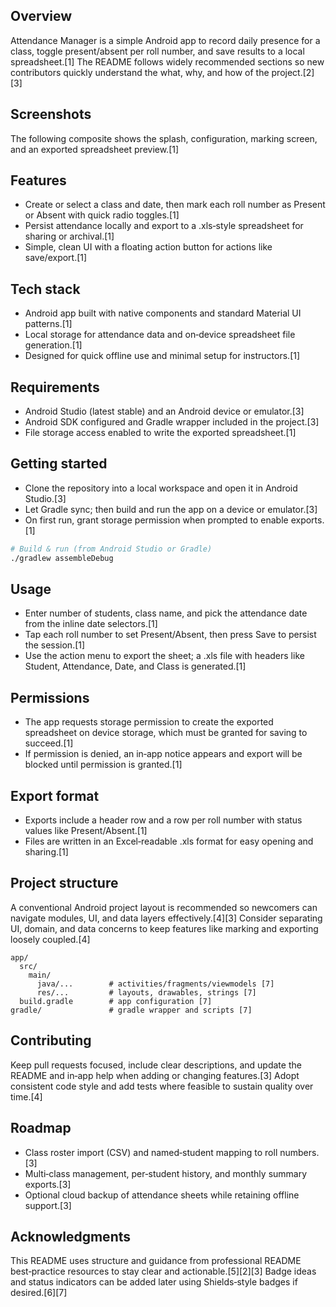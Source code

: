 
## Overview
Attendance Manager is a simple Android app to record daily presence for a class, toggle present/absent per roll number, and save results to a local spreadsheet.[1]
The README follows widely recommended sections so new contributors quickly understand the what, why, and how of the project.[2][3]

## Screenshots
The following composite shows the splash, configuration, marking screen, and an exported spreadsheet preview.[1]
  

## Features
- Create or select a class and date, then mark each roll number as Present or Absent with quick radio toggles.[1]
- Persist attendance locally and export to a .xls‑style spreadsheet for sharing or archival.[1]
- Simple, clean UI with a floating action button for actions like save/export.[1]

## Tech stack
- Android app built with native components and standard Material UI patterns.[1]
- Local storage for attendance data and on‑device spreadsheet file generation.[1]
- Designed for quick offline use and minimal setup for instructors.[1]

## Requirements
- Android Studio (latest stable) and an Android device or emulator.[3]
- Android SDK configured and Gradle wrapper included in the project.[3]
- File storage access enabled to write the exported spreadsheet.[1]

## Getting started
- Clone the repository into a local workspace and open it in Android Studio.[3]
- Let Gradle sync; then build and run the app on a device or emulator.[3]
- On first run, grant storage permission when prompted to enable exports.[1]

```bash
# Build & run (from Android Studio or Gradle)
./gradlew assembleDebug
```

## Usage
- Enter number of students, class name, and pick the attendance date from the inline date selectors.[1]
- Tap each roll number to set Present/Absent, then press Save to persist the session.[1]
- Use the action menu to export the sheet; a .xls file with headers like Student, Attendance, Date, and Class is generated.[1]

## Permissions
- The app requests storage permission to create the exported spreadsheet on device storage, which must be granted for saving to succeed.[1]
- If permission is denied, an in‑app notice appears and export will be blocked until permission is granted.[1]

## Export format
- Exports include a header row and a row per roll number with status values like Present/Absent.[1]
- Files are written in an Excel‑readable .xls format for easy opening and sharing.[1]

## Project structure
A conventional Android project layout is recommended so newcomers can navigate modules, UI, and data layers effectively.[4][3]
Consider separating UI, domain, and data concerns to keep features like marking and exporting loosely coupled.[4]

```
app/
  src/
    main/
      java/...        # activities/fragments/viewmodels [7]
      res/...         # layouts, drawables, strings [7]
  build.gradle        # app configuration [7]
gradle/               # gradle wrapper and scripts [7]
```

## Contributing
Keep pull requests focused, include clear descriptions, and update the README and in‑app help when adding or changing features.[3]
Adopt consistent code style and add tests where feasible to sustain quality over time.[4]

## Roadmap
- Class roster import (CSV) and named‑student mapping to roll numbers.[3]
- Multi‑class management, per‑student history, and monthly summary exports.[3]
- Optional cloud backup of attendance sheets while retaining offline support.[3]

## Acknowledgments
This README uses structure and guidance from professional README best‑practice resources to stay clear and actionable.[5][2][3]
Badge ideas and status indicators can be added later using Shields‑style badges if desired.[6][7]

